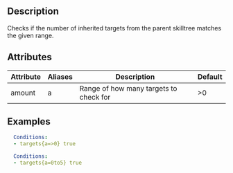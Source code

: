 ## Description
Checks if the number of inherited targets from the parent skilltree matches the given range.


## Attributes

| Attribute | Aliases   | Description                                                          | Default |
|-----------|-----------|----------------------------------------------------------------------|---------|
| amount    | a         | Range of how many targets to check for                               | >0      |


## Examples
```yaml
  Conditions:
  - targets{a=>0} true
```

```yaml
  Conditions:
  - targets{a=0to5} true
```